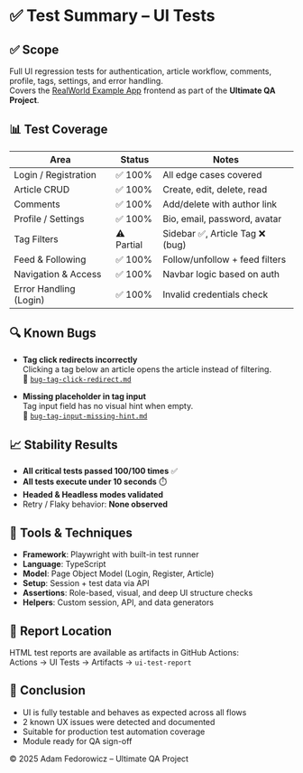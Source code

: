 # ✅ Test Summary – UI Tests

## ✅ Scope  
Full UI regression tests for authentication, article workflow, comments, profile, tags, settings, and error handling.  
Covers the [RealWorld Example App](https://github.com/gothinkster/react-redux-realworld-example-app) frontend as part of the **Ultimate QA Project**.


## 📊 Test Coverage

| Area                      | Status      | Notes                             |
|---------------------------|-------------|-----------------------------------|
| Login / Registration      | ✅ 100%     | All edge cases covered            |
| Article CRUD              | ✅ 100%     | Create, edit, delete, read        |
| Comments                  | ✅ 100%     | Add/delete with author link       |
| Profile / Settings        | ✅ 100%     | Bio, email, password, avatar      |
| Tag Filters               | ⚠️ Partial  | Sidebar ✅, Article Tag ❌ (bug) |
| Feed & Following          | ✅ 100%     | Follow/unfollow + feed filters    |
| Navigation & Access       | ✅ 100%     | Navbar logic based on auth        |
| Error Handling (Login)    | ✅ 100%     | Invalid credentials check         |



## 🔍 Known Bugs

- **Tag click redirects incorrectly**  
  Clicking a tag below an article opens the article instead of filtering.  
  📄 [`bug-tag-click-redirect.md`](../docs/bug-tag-click-redirect.md)

- **Missing placeholder in tag input**  
  Tag input field has no visual hint when empty.  
  📄 [`bug-tag-input-missing-hint.md`](../docs/bug-tag-input-missing-hint.md)



## 📈 Stability Results

-  **All critical tests passed 100/100 times**  ✅
-  **All tests execute under 10 seconds** ⏱️
-  **Headed & Headless modes validated**
-  Retry / Flaky behavior: **None observed**



## 🧰 Tools & Techniques

- **Framework**: Playwright with built-in test runner
- **Language**: TypeScript
- **Model**: Page Object Model (Login, Register, Article)
- **Setup**: Session + test data via API
- **Assertions**: Role-based, visual, and deep UI structure checks
- **Helpers**: Custom session, API, and data generators

## 📁 Report Location

HTML test reports are available as artifacts in GitHub Actions:  
Actions → UI Tests → Artifacts → `ui-test-report`

## 📌 Conclusion

- UI is fully testable and behaves as expected across all flows  
- 2 known UX issues were detected and documented  
- Suitable for production test automation coverage  
- Module ready for QA sign-off



© 2025 Adam Fedorowicz – Ultimate QA Project
